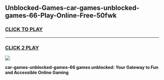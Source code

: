 
## Unblocked-Games-car-games-unblocked-games-66-Play-Online-Free-50fwk
<h3>
<a href="https://premium76.site?title=car-games-unblocked-games-66&ref=26A">CLICK TO PLAY</a></h3>
<hr>

<h3>
<a href="https://premium76.site?title=car-games-unblocked-games-66&ref=26A">CLICK 2 PLAY</a>
  
</h3>

<a href="https://premium76.site?title=car-games-unblocked-games-66&ref=26A"><img src="https://clearcache.store/games.png"></a>


**car-games-unblocked-games-66 games unblocked: Your Gateway to Fun and Accessible Online Gaming**
